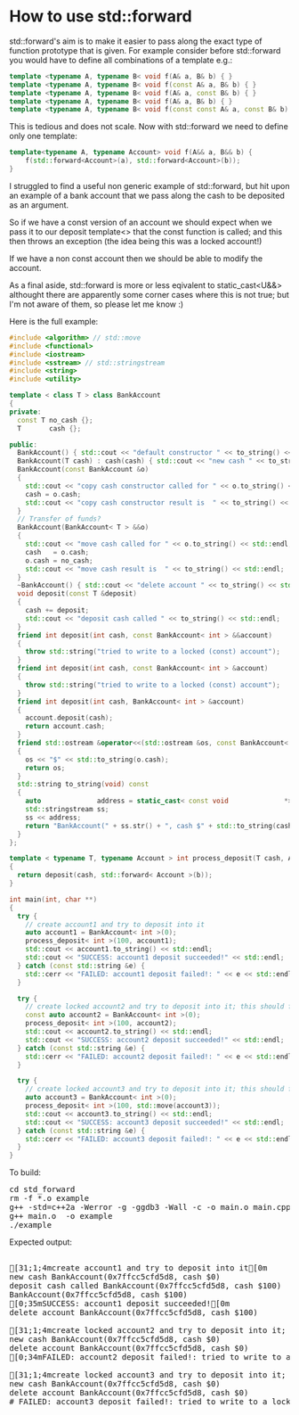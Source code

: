 How to use std::forward
=======================

std::forward's aim is to make it easier to pass along the exact type of function
prototype that is given. For example consider before std::forward you would have
to define all combinations of a template e.g.:
```C++
template <typename A, typename B< void f(A& a, B& b) { }
template <typename A, typename B< void f(const A& a, B& b) { }
template <typename A, typename B< void f(A& a, const B& b) { }
template <typename A, typename B< void f(A& a, B& b) { }
template <typename A, typename B< void f(const const A& a, const B& b) { }
```
This is tedious and does not scale. Now with std::forward we need to define only one template:
```C++
template<typename A, typename Account> void f(A&& a, B&& b) {
    f(std::forward<Account>(a), std::forward<Account>(b));
}
```
I struggled to find a useful non generic example of std::forward, but hit upon an
example of a bank account that we pass along the cash to be deposited as an argument.

So if we have a const version of an account we should expect when we pass it to our
deposit template<> that the const function is called; and this then throws an exception 
(the idea being this was a locked account!)

If we have a non const account then we should be able to modify the account.

As a final aside, std::forward is more or less eqivalent to static_cast<U&&>
althought there are apparently some corner cases where this is not true; but
I'm not aware of them, so please let me know :)

Here is the full example:
```C++
#include <algorithm> // std::move
#include <functional>
#include <iostream>
#include <sstream> // std::stringstream
#include <string>
#include <utility>

template < class T > class BankAccount
{
private:
  const T no_cash {};
  T       cash {};

public:
  BankAccount() { std::cout << "default constructor " << to_string() << std::endl; }
  BankAccount(T cash) : cash(cash) { std::cout << "new cash " << to_string() << std::endl; }
  BankAccount(const BankAccount &o)
  {
    std::cout << "copy cash constructor called for " << o.to_string() << std::endl;
    cash = o.cash;
    std::cout << "copy cash constructor result is  " << to_string() << std::endl;
  }
  // Transfer of funds?
  BankAccount(BankAccount< T > &&o)
  {
    std::cout << "move cash called for " << o.to_string() << std::endl;
    cash   = o.cash;
    o.cash = no_cash;
    std::cout << "move cash result is  " << to_string() << std::endl;
  }
  ~BankAccount() { std::cout << "delete account " << to_string() << std::endl; }
  void deposit(const T &deposit)
  {
    cash += deposit;
    std::cout << "deposit cash called " << to_string() << std::endl;
  }
  friend int deposit(int cash, const BankAccount< int > &&account)
  {
    throw std::string("tried to write to a locked (const) account");
  }
  friend int deposit(int cash, const BankAccount< int > &account)
  {
    throw std::string("tried to write to a locked (const) account");
  }
  friend int deposit(int cash, BankAccount< int > &account)
  {
    account.deposit(cash);
    return account.cash;
  }
  friend std::ostream &operator<<(std::ostream &os, const BankAccount< T > &o)
  {
    os << "$" << std::to_string(o.cash);
    return os;
  }
  std::string to_string(void) const
  {
    auto              address = static_cast< const void              *>(this);
    std::stringstream ss;
    ss << address;
    return "BankAccount(" + ss.str() + ", cash $" + std::to_string(cash) + ")";
  }
};

template < typename T, typename Account > int process_deposit(T cash, Account &&b)
{
  return deposit(cash, std::forward< Account >(b));
}

int main(int, char **)
{
  try {
    // create account1 and try to deposit into it
    auto account1 = BankAccount< int >(0);
    process_deposit< int >(100, account1);
    std::cout << account1.to_string() << std::endl;
    std::cout << "SUCCESS: account1 deposit succeeded!" << std::endl;
  } catch (const std::string &e) {
    std::cerr << "FAILED: account1 deposit failed!: " << e << std::endl;
  }

  try {
    // create locked account2 and try to deposit into it; this should fail
    const auto account2 = BankAccount< int >(0);
    process_deposit< int >(100, account2);
    std::cout << account2.to_string() << std::endl;
    std::cout << "SUCCESS: account2 deposit succeeded!" << std::endl;
  } catch (const std::string &e) {
    std::cerr << "FAILED: account2 deposit failed!: " << e << std::endl;
  }

  try {
    // create locked account3 and try to deposit into it; this should fail
    auto account3 = BankAccount< int >(0);
    process_deposit< int >(100, std::move(account3));
    std::cout << account3.to_string() << std::endl;
    std::cout << "SUCCESS: account3 deposit succeeded!" << std::endl;
  } catch (const std::string &e) {
    std::cerr << "FAILED: account3 deposit failed!: " << e << std::endl;
  }
}
```
To build:
<pre>
cd std_forward
rm -f *.o example
g++ -std=c++2a -Werror -g -ggdb3 -Wall -c -o main.o main.cpp
g++ main.o  -o example
./example
</pre>
Expected output:
<pre>

[31;1;4mcreate account1 and try to deposit into it[0m
new cash BankAccount(0x7ffcc5cfd5d8, cash $0)
deposit cash called BankAccount(0x7ffcc5cfd5d8, cash $100)
BankAccount(0x7ffcc5cfd5d8, cash $100)
[0;35mSUCCESS: account1 deposit succeeded![0m
delete account BankAccount(0x7ffcc5cfd5d8, cash $100)

[31;1;4mcreate locked account2 and try to deposit into it; this should fail[0m
new cash BankAccount(0x7ffcc5cfd5d8, cash $0)
delete account BankAccount(0x7ffcc5cfd5d8, cash $0)
[0;34mFAILED: account2 deposit failed!: tried to write to a locked (const) account[0m

[31;1;4mcreate locked account3 and try to deposit into it; this should fail[0m
new cash BankAccount(0x7ffcc5cfd5d8, cash $0)
delete account BankAccount(0x7ffcc5cfd5d8, cash $0)
# FAILED: account3 deposit failed!: tried to write to a locked (const) account
</pre>
